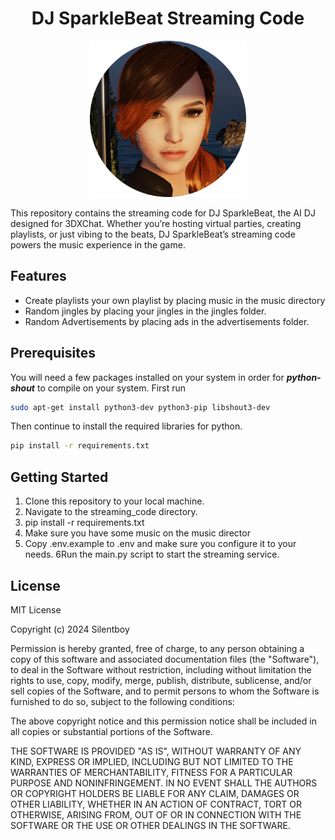 <h1 align="center"> DJ SparkleBeat Streaming Code</h1>

<p align="center">
    <img src="assets/sparklebeat.png" width="250"  height="250" alt="Alt Text" />
</p>


This repository contains the streaming code for DJ SparkleBeat, the AI DJ designed for 3DXChat. Whether you’re hosting virtual parties, creating playlists, or just vibing to the beats, DJ SparkleBeat’s streaming code powers the music experience in the game.

## Features
* Create playlists your own playlist by placing music in the music directory
* Random jingles by placing your jingles in the jingles folder.
* Random Advertisements by placing ads in the advertisements folder.

## Prerequisites 

You will need a few packages installed on your system in order for ***python-shout*** to compile on your system. First run 

```bash
sudo apt-get install python3-dev python3-pip libshout3-dev
```
Then continue to install the required libraries for python. 

```bash
pip install -r requirements.txt
```

## Getting Started


1. Clone this repository to your local machine.
2. Navigate to the streaming_code directory.
3. pip install -r requirements.txt
4. Make sure you have some music on the music director
5. Copy .env.example to .env and make sure you configure it to your needs.
6Run the main.py script to start the streaming service.

   
## License

MIT License

Copyright (c) 2024 Silentboy

Permission is hereby granted, free of charge, to any person obtaining a copy
of this software and associated documentation files (the "Software"), to deal
in the Software without restriction, including without limitation the rights
to use, copy, modify, merge, publish, distribute, sublicense, and/or sell
copies of the Software, and to permit persons to whom the Software is
furnished to do so, subject to the following conditions:

The above copyright notice and this permission notice shall be included in all
copies or substantial portions of the Software.

THE SOFTWARE IS PROVIDED "AS IS", WITHOUT WARRANTY OF ANY KIND, EXPRESS OR
IMPLIED, INCLUDING BUT NOT LIMITED TO THE WARRANTIES OF MERCHANTABILITY,
FITNESS FOR A PARTICULAR PURPOSE AND NONINFRINGEMENT. IN NO EVENT SHALL THE
AUTHORS OR COPYRIGHT HOLDERS BE LIABLE FOR ANY CLAIM, DAMAGES OR OTHER
LIABILITY, WHETHER IN AN ACTION OF CONTRACT, TORT OR OTHERWISE, ARISING FROM,
OUT OF OR IN CONNECTION WITH THE SOFTWARE OR THE USE OR OTHER DEALINGS IN THE
SOFTWARE.
